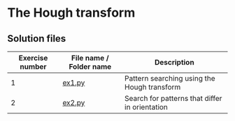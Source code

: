 # The Hough transform

## Solution files

| Exercise number | File name / Folder name | Description                                    |
|-----------------|-------------------------|------------------------------------------------|
| 1               | [ex1.py](ex1.py)        | Pattern searching using the Hough transform    |
| 2               | [ex2.py](ex2.py)        | Search for patterns that differ in orientation |

